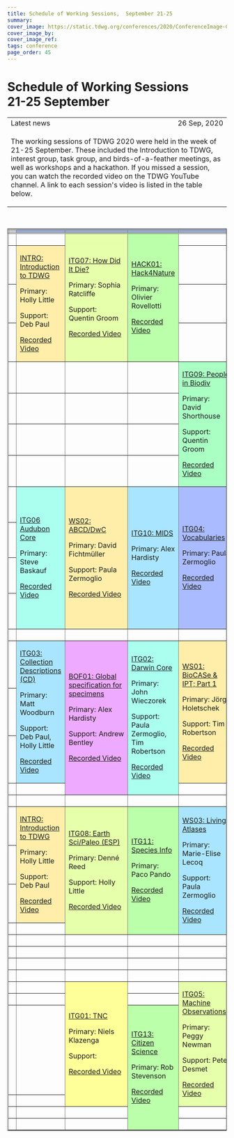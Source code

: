 ```yaml
---
title: Schedule of Working Sessions,  September 21-25
summary: 
cover_image: https://static.tdwg.org/conferences/2020/ConferenceImage-CR.jpg
cover_image_by: 
cover_image_ref: 
tags: conference
page_order: 45
---
```

<script type="text/javascript"> 

function horaLocal(hileraFechaHora) {
  var fecha = new Date(hileraFechaHora);   // The function convert the parameter ISO Date string to the local hour HH:MM.
  var horas = fecha.getHours();
  var minutos = fecha.getMinutes();
  
  if (horas < 10) {
     horas = "0" + horas.toString();
  }
  if (minutos < 10) {
     minutos = "0" + minutos.toString();
  }
  return horas + ":" + minutos;
}

function UTCZonaHorariaLocal(hileraFechaHora, addlinebreak) {
  // The function convert the parameter UTC ISO Date string to the local time.
  // Use addlinebreak to indicate a new line (1), a space (0) between "UTC" and the sign of the time.
  var fecha = new Date(hileraFechaHora);    

  var desfase = fecha.getTimezoneOffset();
  var signo = "+";
  
  if (desfase < 0) { signo = "+"; } else { signo = "-"; }
  desfase = Math.abs(desfase);
  var horas = Math.trunc(desfase/60);
  var minutos = Math.trunc(desfase - (horas * 60));
  
  if (horas < 9) {horas = "0" + horas};
  if (minutos < 9) {minutos = "0"+ minutos};
  if (addlinebreak == 1) { linebreak = "<br>"; } else { if (addlinebreak == 0) {linebreak = " "; } else { linebreak = ""; }; };
  return ("UTC" + linebreak + signo) + (horas + ":" + minutos);
}

function DiaLocal(hileraFechaHora, lineas, formatoDia, formatoMes, localidad) {
  // The function convert the parameter ISO Date string to the day string.
  // lineas indicates if the result is more than 1 line (No:0, Yes:1)
  var fecha = new Date(hileraFechaHora);
  var nombreDia = fecha.toLocaleDateString(localidad, { weekday: formatoDia });
  var nombreMes = fecha.toLocaleDateString(localidad, { month: formatoMes });
  if (lineas == 1) {
    nombreDia = nombreDia + "<br>";
  } else {
    nombreDia = nombreDia + " ";
  }
  nombreDia = nombreDia + fecha.getDate() + " " + nombreMes;
  return nombreDia;
}
</script>
# Schedule of Working Sessions<br />21-25 September

<table>
<tr> 
	<td>Latest news</td>
	<td style="text-align: right;">26 Sep, 2020 </td>
</tr>
<tr> 
	<td colspan=2><p>The working sessions of TDWG 2020 were held in the week of 21-25 September. These included the Introduction to TDWG, interest group, task group, and birds-of-a-feather meetings, as well as workshops and a hackathon.  If you missed a session, you can watch the recorded video on the TDWG YouTube channel.  A link to each session's video is listed in the table below.</p>
	</td>
</tr>
</table>
<p>&nbsp;</p>
<table border="1">
<thead>
<tr style="border-style: double;">
<td style="background-color: #cccccc; vertical-align: bottom;">
<script type="text/javascript">
  document.write( UTCZonaHorariaLocal('2020-09-21T08:00:00Z', 1) );
</script>
</td>
<td style="background-color: #99aacc; text-align: center;">
  <script type="text/javascript">
    document.write( DiaLocal('2020-09-21T08:00:00Z', 1, 'short', 'short', 'en-US') );
  </script>
</td>
<td style="background-color: #99aacc; text-align: center;">
  <script type="text/javascript">
    document.write( DiaLocal('2020-09-22T08:00:00Z', 1, 'short', 'short', 'en-US') );
  </script>
</td>
<td style="background-color: #99aacc; text-align: center;">
  <script type="text/javascript">
    document.write( DiaLocal('2020-09-23T08:00:00Z', 1, 'short', 'short', 'en-US') );
  </script>
</td>
  <td style="background-color: #99aacc; text-align: center;"><script type="text/javascript">
    document.write( DiaLocal('2020-09-24T08:00:00Z', 1, 'short', 'short', 'en-US') );
  </script>
</td>
<td style="background-color: #99aacc; text-align: center;">
  <script type="text/javascript">
    document.write( DiaLocal('2020-09-25T08:00:00Z', 1, 'short', 'short', 'en-US') );
  </script>
</td>
</tr>
</thead>
<tbody>
<tr>
<td>
<script type="text/javascript">
  document.write( horaLocal('2020-09-21T08:00:00Z') );
</script>
</td>
<td> </td>
<td style="background-color: #e6ffaa;" rowspan="4">
  <p><a href="../working-sessions/#itg07:%20how%20did%20it%20die?">ITG07: How Did It Die?</a>
  <p>Primary: Sophia Ratcliffe</p>
  <p>Support: Quentin Groom</p>
  <p><a href="https://youtu.be/tsWXd1LWXbI" target="_blank" title="ITG07: How Did It Die?">Recorded Video</a></p>
</td>
<td style="background-color: #bbffaa;" rowspan="4">
  <p><a href="../working-sessions/#hack01:%20hack4nature">HACK01: Hack4Nature</a></p>
  <p>Primary: Olivier Rovellotti</p>
  <p><a href="https://youtu.be/xYvTEnqtGdQ" target="_blank" title="HACK01: Hack4Nature">Recorded Video</a><p></p>
</td>
<td> </td>
<td> </td>
</tr>
<tr>
<td>
  <script type="text/javascript">
    document.write( horaLocal('2020-09-21T08:30:00Z') );
</script>
</td>
<td style="background-color: #ffeeaa;" rowspan="3">
	<p><a href="../working-sessions/#intro:%20introduction%20to%20tdwg">INTRO: Introduction to TDWG</a></p>
	<p>Primary: Holly Little</p>
	<p>Support: Deb Paul</p>
	<p><a href="https://youtu.be/2btF029nSiI" target="_blank" title="INTRO: Introduction to TDWG (1)">Recorded Video</a></p>
</td>
<td> </td>
<td> </td>
</tr>
<tr>
<td>
<script type="text/javascript">
    document.write( horaLocal('2020-09-21T09:00:00Z') );
  </script>
</td>
<td> </td>
<td> </td>
</tr>
<tr>
<td>
<script type="text/javascript">
  document.write( horaLocal('2020-09-21T09:30:00Z') );
</script>
</td>
<td> </td>
<td> </td>
</tr>
<tr>
<td>
  <script type="text/javascript">
    document.write( horaLocal('2020-09-21T10:00:00Z') );
  </script>
</td>
<td> </td>
<td> </td>
<td> </td>
<td style="background-color: #aaffc3;" rowspan="4">
	<p><a href="../working-sessions/#itg09:%20people%20in%20biodiversity%20data%20task%20group">ITG09: People in Biodiv</a></p>
	<p>Primary: David Shorthouse</p>
	<p>Support: Quentin Groom</p>
	<p><a href="https://youtu.be/DiulnUoY2SI" target="_blank" title="ITG09: People in Biodiversity">Recorded Video</a><p></p>
</td>
<td> </td>
</tr>
<tr>
<td>
  <script type="text/javascript">
    document.write( horaLocal('2020-09-21T10:30:00Z') );
  </script>
</td>
<td> </td>
<td> </td>
<td> </td>
<td> </td>
</tr>
<tr>
<td>
  <script type="text/javascript">
    document.write( horaLocal('2020-09-21T11:00:00Z') );
  </script>
</td>
<td> </td>
<td> </td>
<td> </td>
<td> </td>
</tr>
<tr>
<td>
  <script type="text/javascript">
    document.write( horaLocal('2020-09-21T11:30:00Z') );
  </script>
</td>
<td> </td>
<td> </td>
<td> </td>
<td> </td>
</tr>
<tr>
  <td>
    <script type="text/javascript">
      document.write( horaLocal('2020-09-21T12:00:00Z') );
    </script>
</td>
<td style="background-color: #aaffee;" rowspan="4">
	<p><a href="../working-sessions/#itg06:%20audubon%20core%20maintenance%20group%20annual%20meeting">ITG06 Audubon Core</a></p>
	<p>Primary: Steve Baskauf</p>
	<p><a href="https://youtu.be/O5A4IpIyn8w" target="_blank" title="ITG06 Audubon Core">Recorded Video</a></p>
</td>
<td style="background-color: #ffeeaa;" rowspan="4">
	<p><a href="../working-sessions/#ws02:%20abcd/dwc%20alignment%20working%20group">WS02: ABCD/DwC</a></p>
	<p>Primary: David Fichtmüller</p>
	<p>Support: Paula Zermoglio</p>
	<p><a href="https://youtu.be/aTWmsaVAVf0" target="_blank" title="WS02: ABCD/DwC">Recorded Video</a></p>
</td>
<td style="background-color: #aae5ff;" rowspan="4">
	<p><a href="../working-sessions/#itg10:%20task%20group%20on%20minimum%20information%20about%20a%20digital%20specimen%20(mids)">ITG10: MIDS</a></p>
	<p>Primary: Alex Hardisty</p>
	<p><a href="https://youtu.be/ZNdL7ttOKd8" target="_blank" title="ITG10: MIDS">Recorded Video</a></p>
</td>
<td style="background-color: #aabbff;" rowspan="4">
	<p><a href="../working-sessions/#itg04:%20best%20practices%20for%20the%20development%20of%20vocabularies%20of%20values%20(%22vocabularies%22)">ITG04: Vocabularies</a></p>
	<p>Primary: Paula Zermoglio</p>
	<p><a href="https://youtu.be/iAvaGpiO-g8" target="_blank" title="ITG04: Vocabularies">Recorded Video</a><p></p>
</td>
<td style="background-color: #e6ffaa;" rowspan="4">
	<p><a href="../working-sessions/#itg12:%20annotations%20interest%20group">ITG12: Annotations</a></p>
	<p>Primary: Paul J. Morris</p>
	<p>Support: James Macklin, Tim Robertson </p>
	<p><a href="https://youtu.be/FkYhs9lt1Ps" target="_blank" title="ITG12: Annotations">Recorded Video</a></p>
</td>
</tr>
<tr>
<td>
  <script type="text/javascript">
    document.write( horaLocal('2020-09-21T12:30:00Z') );
  </script>
</td>
</tr>
<tr>
<td>
  <script type="text/javascript">
    document.write( horaLocal('2020-09-21T13:00:00Z') );
  </script>
</td>
</tr>
<tr>
<td>
  <script type="text/javascript">
    document.write( horaLocal('2020-09-21T13:30:00Z') );
  </script>
</td>
</tr>
<tr>
<td>
  <script type="text/javascript">
    document.write( horaLocal('2020-09-21T14:00:00Z') );
  </script>
</td>
<td> </td>
<td> </td>
<td> </td>
<td> </td>
<td> </td>
</tr>
<tr>
<td>
  <script type="text/javascript">
    document.write( horaLocal('2020-09-21T14:30:00Z') );
  </script>
</td>
<td style="background-color: #aae5ff;" rowspan="3">
	<p><a href="../working-sessions/#itg03:%20collections%20descriptions%20task%20group">ITG03: Collection Descriptions (CD)</a></p>
	<p>Primary: Matt Woodburn</p>
	<p>Support: Deb Paul, Holly Little</p>
	<p><a href="https://youtu.be/L44dWAa-tF4" target="_blank" title="CD">Recorded Video</a></p>
</td>
<td style="background-color: #eeaaff;" rowspan="4">
	<p><a href="../working-sessions/#bof01:%20converging%20digital%20specimens%20and%20extended%20specimens%20-%20towards%20a%20global%20specification">BOF01: Global specification for specimens</a></p>
	<p>Primary: Alex Hardisty</p>
	<p>Support: Andrew Bentley</p>
	<p><a href="https://youtu.be/8ljokNRkjeo" target="_blank" title="Digital Specimens">Recorded Video</a></p>
</td>
<td style="background-color: #aaffee;" rowspan="4">
	<p><a href="../working-sessions/#itg02:%20darwin%20core%20maintenance%20group">ITG02: Darwin Core</a></p>
	<p>Primary: John Wieczorek</p>
	<p>Support: Paula Zermoglio, Tim Robertson</p>
	<p><a href="https://youtu.be/ooHOxGoCm18" target="_blank" title="DwC Maintenance">Recorded Video</a></p>
</td>
<td style="background-color: #ffeeaa;" rowspan="3">
	<p><a href="../working-sessions/#ws01:%20capturing%20ideas%20for%20the%20future%20of%20biocase%20provider%20software%20and%20the%20gbif%20integrated%20publishing%20toolkit%20(ipt)">WS01: BioCASe &amp; IPT; Part 1</a></p>
	<p>Primary: Jörg Holetschek</p>
	<p>Support: Tim Robertson</p>
	<p><a href="https://youtu.be/hU1I1ER9qLw" target="_blank" title="BioCASe/IPT">Recorded Video</a><p></p>
</td>
<td style="background-color: #ffeeaa;" rowspan="3">
	<p><a href="../working-sessions/#ws01:%20capturing%20ideas%20for%20the%20future%20of%20biocase%20provider%20software%20and%20the%20gbif%20integrated%20publishing%20toolkit%20(ipt)">WS01: BioCASe &amp; IPT; Part 2</a></p>
	<p>Primary: Jörg Holetschek</p>
	<p>Support: Tim Robertson</p>
	<p><a href="https://youtu.be/l4ORGpzHKe4" target="_blank" title="WS01: BioCASe+IPT(2)">Recorded Video</a></p>
</td>
</tr>
<tr>
<td>
  <script type="text/javascript">
    document.write( horaLocal('2020-09-21T15:00:00Z') );
  </script>
</td>
</tr>
<tr>
<td>
  <script type="text/javascript">
    document.write( horaLocal('2020-09-21T15:30:00Z') );
  </script>
</td>
</tr>
<tr>
<td>
  <script type="text/javascript">
    document.write( horaLocal('2020-09-21T16:00:00Z') );
  </script>
</td>
<td> </td>
<td> </td>
<td> </td>
</tr>
<tr>
<td>
  <script type="text/javascript">
    document.write( horaLocal('2020-09-21T16:30:00Z') );
  </script>
</td>
<td> </td>
<td> </td>
<td> </td>
<td> </td>
<td> </td>
</tr>
<tr>
<td>
  <script type="text/javascript">
    document.write( horaLocal('2020-09-21T17:00:00Z') );
  </script>
</td>
<td style="background-color: #ffeeaa;" rowspan="3">
	<p><a href="../working-sessions/#intro:%20introduction%20to%20tdwg">INTRO: Introduction to TDWG</a></p>
	<p>Primary: Holly Little</p>
	<p>Support: Deb Paul</p>
	<p><a href="https://youtu.be/YC0N0fxwBxo" target="_blank" title="INTRO: Introduction to TDWG (2)">Recorded Video</a></p>
</td>
<td style="background-color: #e6ffaa;" rowspan="4">
	<p><a href="../working-sessions/#itg08:%20earth%20science%20and%20paleobiology%20interest%20group">ITG08: Earth Sci/Paleo (ESP)</a></p>
	<p>Primary: Denné Reed</p>
	<p>Support: Holly Little</p>
	<p><a href="https://youtu.be/q9r22lXlpIA" target="_blank" title="ITG08: Earth Sci/Paleo (ESP)">Recorded Video</a></p>
</td>
<td style="background-color: #bbffaa;" rowspan="4">
	<p><a href="../working-sessions/#itg11:%20species%20information%20interest%20group">ITG11: Species Info</a></p>
	<p>Primary: Paco Pando</p>
	<p><a href="https://youtu.be/lFi82CPmC2U" target="_blank" title="ITG11: Species Information">Recorded Video</a></p>
</td>
<td style="background-color: #aae5ff;" rowspan="4">
	<p><a href="../working-sessions/#ws03:%20living%20atlases%20workshop%20for%20end%20users">WS03: Living Atlases</a></p>
	<p>Primary: Marie-Elise Lecoq</p>
	<p>Support: Paula Zermoglio </p>
	<p><a href="https://youtu.be/LVR4weoOoRQ" target="_blank" title="WS03: Living Atlases">Recorded Video</a><p></p>
</td>
<td style="background-color: #aabbff;" rowspan="4">
	<p><a href="../working-sessions/#itg14:%20genomic%20biodiversity%20interest%20group">ITG14: Genomic Biodiversity</a></p>
	<p>Primary: Ramona Walls</p>
	<p><a href="https://youtu.be/FmrV6fQwyNQ" target="_blank" title="ITG14: Genomics">Recorded Video</a></p>
</td>
</tr>
<tr>
<td>
  <script type="text/javascript">
    document.write( horaLocal('2020-09-21T17:30:00Z') );
  </script>
</td>
</tr>
<tr>
<td>
  <script type="text/javascript">
    document.write( horaLocal('2020-09-21T18:00:00Z') );
  </script>
</td>
</tr>
<tr>
<td>
  <script type="text/javascript">
    document.write( horaLocal('2020-09-21T18:30:00Z') );
  </script>
</td>
<td> </td>
</tr>
<tr>
<td>
  <script type="text/javascript">
    document.write( horaLocal('2020-09-21T19:00:00Z') );
  </script>
</td>
<td> </td>
<td> </td>
<td> </td>
<td> </td>
<td> </td>
</tr>
<tr>
<td>
  <script type="text/javascript">
    document.write( horaLocal('2020-09-21T19:30:00Z') );
  </script>
</td>
<td> </td>
<td> </td>
<td> </td>
<td> </td>
<td> </td>
</tr>
<tr>
<td>
  <script type="text/javascript">
    document.write( horaLocal('2020-09-21T20:00:00Z') );
  </script>
</td>
<td> </td>
<td> </td>
<td> </td>
<td> </td>
<td> </td>
</tr>
<tr>
<td>
  <script type="text/javascript">
    document.write( horaLocal('2020-09-21T20:30:00Z') );
  </script>
</td>
<td> </td>
<td> </td>
<td> </td>
<td> </td>
<td> </td>
</tr>
<tr>
<td>
  <script type="text/javascript">
    document.write( horaLocal('2020-09-21T21:00:00Z') );
  </script>
</td>
<td> </td>
<td style="background-color: #ffff99;" rowspan="4">
	<p><a href="../working-sessions/#itg01:%20taxon%20names%20and%20concepts">ITG01: TNC</a></p>
	<p>Primary: Niels Klazenga</p>
	<p>Support:</p>
	<p><a href="https://youtu.be/-bQLjUP0eRc" target="_blank" title="ITG01: TNC">Recorded Video</a></p>
</td>
<td> </td>
<td style="background-color: #e6ffaa;" rowspan="4">
	<p><a href="../working-sessions/#itg05:%20machine%20observations%20interest%20group">ITG05: Machine Observations</a></p>
	<p>Primary: Peggy Newman</p>
	<p>Support: Peter Desmet</p>
	<p><a href="https://youtu.be/dxoW-miXINo" target="_blank" title="ITG05: Machine Observations">Recorded Video</a></p>
</td>
<td> </td>
</tr>
<tr>
<td>
  <script type="text/javascript">
    document.write( horaLocal('2020-09-21T21:30:00Z') );
  </script>
</td>
<td> </td>
<td> </td>
<td> </td>
</tr>
<tr>
<td>
  <script type="text/javascript">
    document.write( horaLocal('2020-09-21T22:00:00Z') );
  </script>
</td>
<td> </td>
<td style="background-color: #bbffaa;" rowspan="4">
	<p><a href="../working-sessions/#itg13:%20citizen%20science%20interest%20group">ITG13: Citizen Science</a></p>
	<p>Primary: Rob Stevenson</p>
	<p><a href="https://youtu.be/TxUf-krdhMw" target="_blank" title="ITG13: Citizen Science">Recorded Video</a></p>
</td>
<td> </td>
</tr>
<tr>
<td>
  <script type="text/javascript">
    document.write( horaLocal('2020-09-21T22:30:00Z') );
  </script>
</td>
<td> </td>
<td> </td>
</tr>
<tr>
<td>
  <script type="text/javascript">
    document.write( horaLocal('2020-09-21T23:00:00Z') );
  </script>
</td>
<td> </td>
<td> </td>
<td> </td>
<td> </td>
</tr>
<tr>
<td>
  <script type="text/javascript">
    document.write( horaLocal('2020-09-21T23:30:00Z') );
  </script>
</td>
<td> </td>
<td> </td>
<td> </td>
<td> </td>
</tr>
</tbody>
</table>
